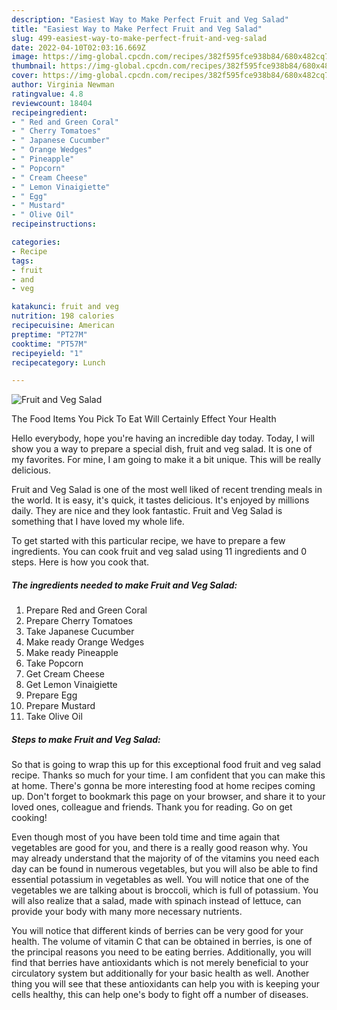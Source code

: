 ```yaml
---
description: "Easiest Way to Make Perfect Fruit and Veg Salad"
title: "Easiest Way to Make Perfect Fruit and Veg Salad"
slug: 499-easiest-way-to-make-perfect-fruit-and-veg-salad
date: 2022-04-10T02:03:16.669Z
image: https://img-global.cpcdn.com/recipes/382f595fce938b84/680x482cq70/fruit-and-veg-salad-recipe-main-photo.jpg
thumbnail: https://img-global.cpcdn.com/recipes/382f595fce938b84/680x482cq70/fruit-and-veg-salad-recipe-main-photo.jpg
cover: https://img-global.cpcdn.com/recipes/382f595fce938b84/680x482cq70/fruit-and-veg-salad-recipe-main-photo.jpg
author: Virginia Newman
ratingvalue: 4.8
reviewcount: 18404
recipeingredient:
- " Red and Green Coral"
- " Cherry Tomatoes"
- " Japanese Cucumber"
- " Orange Wedges"
- " Pineapple"
- " Popcorn"
- " Cream Cheese"
- " Lemon Vinaigiette"
- " Egg"
- " Mustard"
- " Olive Oil"
recipeinstructions:

categories:
- Recipe
tags:
- fruit
- and
- veg

katakunci: fruit and veg 
nutrition: 198 calories
recipecuisine: American
preptime: "PT27M"
cooktime: "PT57M"
recipeyield: "1"
recipecategory: Lunch

---
```



![Fruit and Veg Salad](https://img-global.cpcdn.com/recipes/382f595fce938b84/680x482cq70/fruit-and-veg-salad-recipe-main-photo.jpg)

The Food Items You Pick To Eat Will Certainly Effect Your Health

Hello everybody, hope you're having an incredible day today. Today, I will show you a way to prepare a special dish, fruit and veg salad. It is one of my favorites. For mine, I am going to make it a bit unique. This will be really delicious.

Fruit and Veg Salad is one of the most well liked of recent trending meals in the world. It is easy, it's quick, it tastes delicious. It's enjoyed by millions daily. They are nice and they look fantastic. Fruit and Veg Salad is something that I have loved my whole life.




To get started with this particular recipe, we have to prepare a few ingredients. You can cook fruit and veg salad using 11 ingredients and 0 steps. Here is how you cook that.

<!--inarticleads1-->

##### The ingredients needed to make Fruit and Veg Salad:

1. Prepare  Red and Green Coral
1. Prepare  Cherry Tomatoes
1. Take  Japanese Cucumber
1. Make ready  Orange Wedges
1. Make ready  Pineapple
1. Take  Popcorn
1. Get  Cream Cheese
1. Get  Lemon Vinaigiette
1. Prepare  Egg
1. Prepare  Mustard
1. Take  Olive Oil




<!--inarticleads2-->

##### Steps to make Fruit and Veg Salad:





So that is going to wrap this up for this exceptional food fruit and veg salad recipe. Thanks so much for your time. I am confident that you can make this at home. There's gonna be more interesting food at home recipes coming up. Don't forget to bookmark this page on your browser, and share it to your loved ones, colleague and friends. Thank you for reading. Go on get cooking!

Even though most of you have been told time and time again that vegetables are good for you, and there is a really good reason why. You may already understand that the majority of of the vitamins you need each day can be found in numerous vegetables, but you will also be able to find essential potassium in vegetables as well. You will notice that one of the vegetables we are talking about is broccoli, which is full of potassium. You will also realize that a salad, made with spinach instead of lettuce, can provide your body with many more necessary nutrients.

You will notice that different kinds of berries can be very good for your health. The volume of vitamin C that can be obtained in berries, is one of the principal reasons you need to be eating berries. Additionally, you will find that berries have antioxidants which is not merely beneficial to your circulatory system but additionally for your basic health as well. Another thing you will see that these antioxidants can help you with is keeping your cells healthy, this can help one's body to fight off a number of diseases.
